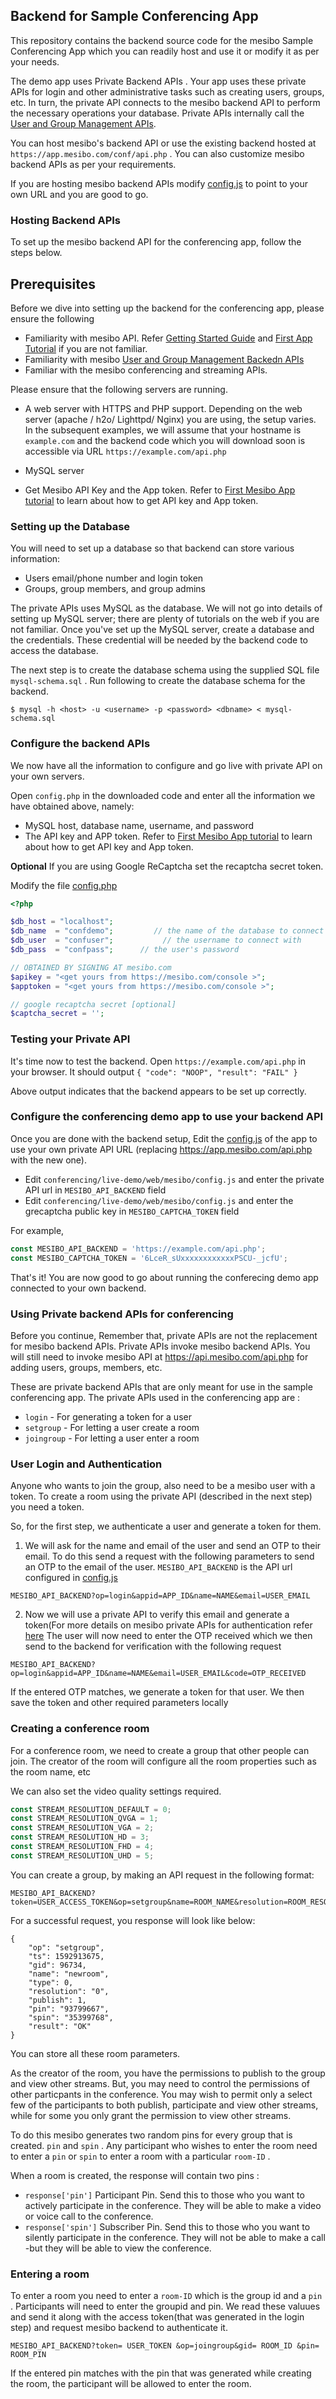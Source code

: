## Backend for Sample Conferencing App 

This repository contains the backend source code for the mesibo Sample Conferencing App which you can readily host and use it or modify it as per your needs.

The demo app uses  Private Backend APIs . Your app uses these private APIs for login and other administrative tasks such as creating users, groups, etc. In turn, the private API connects to the mesibo backend API to perform the necessary operations your database. Private APIs internally call the [User and Group Management APIs](https://mesibo.com/documentation/api/backend-api).

You can host mesibo's backend API or use the existing backend hosted at `https://app.mesibo.com/conf/api.php` . You can also customize mesibo backend APIs as per your requirements. 

If you are hosting mesibo backend APIs modify [config.js](https://github.com/mesibo/conferencing/blob/master/live-demo/web/mesibo/config.js) to point to your own URL and you are good to go. 

### Hosting Backend APIs

To set up the mesibo backend API for the conferencing app, follow the steps below.

## Prerequisites

Before we dive into setting up the backend for the conferencing app, please ensure the following

* Familiarity with mesibo API. Refer [Getting Started Guide](https://mesibo.com/documentation/get-started/) and [First App Tutorial](https://mesibo.com/documentation/tutorials/first-app/#preparation) if you are not familiar.
* Familiarity with mesibo [User and Group Management Backedn APIs](https://mesibo.com/documentation/api/backend-api/#group-management-apis)
* Familiar with the mesibo conferencing and streaming APIs.

Please ensure that the following servers are running.

* A web server with HTTPS and PHP support. Depending on the web server (apache / h2o/ Lighttpd/ Nginx) you are using, the setup varies. In the subsequent examples, we will assume that your hostname is `example.com` and the backend code which you will download soon is accessible via URL `https://example.com/api.php`
* MySQL server

* Get Mesibo API Key and the App token. Refer to [First Mesibo App tutorial](https://mesibo.com/documentation/tutorials/first-app/#preparation) to learn about how to get API key and App token.

### Setting up the Database

You will need to set up a database so that backend can store various information:

* Users email/phone number and login token
* Groups, group members, and group admins

The private APIs uses MySQL as the database. We will not go into details of setting up MySQL server; there are plenty of tutorials on the web if you are not familiar. Once you've set up the MySQL server, create a database and the credentials. These credential will be needed by the backend code to access the database.

The next step is to create the database schema using the supplied SQL file `mysql-schema.sql` . Run following to create the database schema for the backend.

``` 
$ mysql -h <host> -u <username> -p <password> <dbname> < mysql-schema.sql
```

### Configure the backend APIs

We now have all the information to configure and go live with private API on your own servers.

Open `config.php` in the downloaded code and enter all the information we have obtained above, namely:

* MySQL host, database name, username, and password
* The API key and APP token. Refer to [First Mesibo App tutorial](https://mesibo.com/documentation/tutorials/first-app/#preparation) to learn about how to get API key and App token.

**Optional** If you are using Google ReCaptcha set the recaptcha secret token.

Modify the file [config.php](https://github.com/mesibo/conferencing/blob/master/live-demo/backend/config.php)

``` php
<?php

$db_host = "localhost";
$db_name  = "confdemo";         // the name of the database to connect to
$db_user  = "confuser";           // the username to connect with
$db_pass  = "confpass";      // the user's password

// OBTAINED BY SIGNING AT mesibo.com
$apikey = "<get yours from https://mesibo.com/console >";
$apptoken = "<get yours from https://mesibo.com/console >";

// google recaptcha secret [optional]
$captcha_secret = '';
```

### Testing your Private API

It's time now to test the backend. Open `https://example.com/api.php` in your browser. It should output
 `{ "code": "NOOP", "result": "FAIL" }`

Above output indicates that the backend appears to be set up correctly. 

### Configure the conferencing demo app to use your backend API

Once you are done with the backend setup, Edit the [config.js](https://github.com/mesibo/conferencing/blob/master/live-demo/web/mesibo/config.js) of the app to use your own private API URL (replacing https://app.mesibo.com/api.php with the new one).

* Edit `conferencing/live-demo/web/mesibo/config.js` and enter the private API url in `MESIBO_API_BACKEND` field
* Edit `conferencing/live-demo/web/mesibo/config.js` and enter the grecaptcha public key in `MESIBO_CAPTCHA_TOKEN` field

For example, 

``` javascript
const MESIBO_API_BACKEND = 'https://example.com/api.php';
const MESIBO_CAPTCHA_TOKEN = '6LceR_sUxxxxxxxxxxxxPSCU-_jcfU';
```

That's it! You are now good to go about running the conferecing demo app connected to your own backend.

### Using Private backend APIs for conferencing

Before you continue, Remember that, private APIs are not the replacement for mesibo backend APIs. Private APIs invoke mesibo backend APIs. You will still need to invoke mesibo API at https://api.mesibo.com/api.php for adding users, groups, members, etc.

These are private backend APIs that are only meant for use in the sample conferencing app. The private APIs used in the conferencing app are :

* `login` - For generating a token for a user
* `setgroup` - For letting a user create a room
* `joingroup` - For letting a user enter a room 

### User Login and Authentication

Anyone who wants to join the group, also need to be a mesibo user with a token. To create a room using the private API (described in the next step) you need a token. 

So, for the first step, we authenticate a user and generate a token for them.

1. We will ask for the name and email of the user and send an OTP to their email. To do this send a request with the following parameters to send an OTP to the email of the user. `MESIBO_API_BACKEND` is the API url configured in [config.js](https://github.com/mesibo/conferencing/blob/master/live-demo/web/mesibo/config.js)

``` 
MESIBO_API_BACKEND?op=login&appid=APP_ID&name=NAME&email=USER_EMAIL
```

2. Now we will use a private API to verify this email and generate a token(For more details on mesibo private APIs for authentication refer [here](https://mesibo.com/documentation/tutorials/open-source-whatsapp-clone/backend/#user-login-and-authentication) The user will now need to enter the OTP received which we then send to the backend for verification with the following request

``` 
MESIBO_API_BACKEND?op=login&appid=APP_ID&name=NAME&email=USER_EMAIL&code=OTP_RECEIVED
```

If the entered OTP matches, we generate a token for that user. We then save the token and other required parameters locally

### Creating a conference room

For a conference room, we need to create a group that other people can join. The creator of the room will configure all the room properties such as the room name, etc

We can also set the video quality settings required.

``` javascript
const STREAM_RESOLUTION_DEFAULT = 0;
const STREAM_RESOLUTION_QVGA = 1;
const STREAM_RESOLUTION_VGA = 2;
const STREAM_RESOLUTION_HD = 3;
const STREAM_RESOLUTION_FHD = 4;
const STREAM_RESOLUTION_UHD = 5;
```

You can create a group, by making an API request in the following format:

``` 
MESIBO_API_BACKEND?token=USER_ACCESS_TOKEN&op=setgroup&name=ROOM_NAME&resolution=ROOM_RESOLUTION
```

For a successful request, you response will look like below:

``` 
{
    "op": "setgroup",
    "ts": 1592913675,
    "gid": 96734,
    "name": "newroom",
    "type": 0,
    "resolution": "0",
    "publish": 1,
    "pin": "93799667",
    "spin": "35399768",
    "result": "OK"
}
```

You can store all these room parameters.

As the creator of the room, you have the permissions to publish to the group and view other streams. But, you may need to control the permissions of other particpants in the conference. You may wish to permit only a select few of the participants to both publish, participate and view other streams, while for some you only grant the permission to view other streams.

To do this mesibo generates two random pins for every group that is created. `pin` and `spin` . Any participant who wishes to enter the room need to enter a `pin` or `spin` to enter a room with a particular `room-ID` .
 
When a room is created, the response will contain two pins :

* `response['pin']` Participant Pin. Send this to those who you want to actively participate in the conference. They will be able to make a video or voice call to the conference.
* `response['spin']` Subscriber Pin. Send this to those who you want to silently participate in the conference. They will not be able to make a call -but they will be able to view the conference.

### Entering a room

To enter a room you need to enter a `room-ID` which is the group id and a `pin` . Participants will need to enter the groupid and pin. We read these valuues and send it along with the access token(that was generated in the login step) and request mesibo backend to authenticate it. 

``` 
MESIBO_API_BACKEND?token= USER_TOKEN &op=joingroup&gid= ROOM_ID &pin= ROOM_PIN
```

If the entered pin matches with the pin that was generated while creating the room, the participant will be allowed to enter the room.
